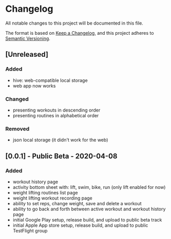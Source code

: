 # Changelog

All notable changes to this project will be documented in this file.

The format is based on [Keep a Changelog](https://keepachangelog.com/en/1.0.0/),
and this project adheres to [Semantic Versioning](https://semver.org/spec/v2.0.0.html).

## [Unreleased]

### Added

- hive: web-compatible local storage
- web app now works

### Changed

- presenting workouts in descending order
- presenting routines in alphabetical order

### Removed

- json local storage (it didn't work for the web)

## [0.0.1] - Public Beta - 2020-04-08

### Added

- workout history page
- activity bottom sheet with: lift, swim, bike, run (only lift enabled for now)
- weight lifting routines list page
- weight lifting workout recording page
- ability to set reps, change weight, save and delete a workout
- ability to go back and forth between active workout and workout history page
- initial Google Play setup, release build, and upload to public beta track
- initial Apple App store setup, release build, and upload to public TestFlight group
